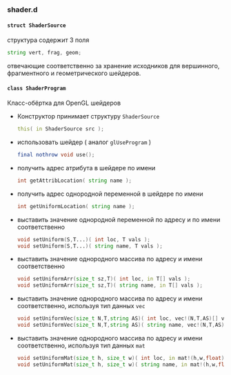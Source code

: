 ### shader.d ###

#### `struct ShaderSource`

структура содержит 3 поля
```d
string vert, frag, geom;
```
отвечающие соответственно за хранение исходников для вершинного, фрагментного и геометрического
шейдеров.

#### `class ShaderProgram`
Класс-обёртка для OpenGL шейдеров

* Конструктор принимает структуру `ShaderSource`

    ```d
    this( in ShaderSource src );
    ```

* использовать шейдер ( аналог `glUseProgram` )

    ```d
    final nothrow void use();
    ```
* получить адрес атрибута в шейдере по имени

    ```d
    int getAttribLocation( string name );
    ```
* получить адрес однородной переменной в шейдере по имени

    ```d
    int getUniformLocation( string name );
    ```

* выставить значение однородной переменной по адресу и по имени соответственно

    ```d
    void setUniform(S,T...)( int loc, T vals );
    void setUniform(S,T...)( string name, T vals ); 
    ```

* выставить значение однородного массива по адресу и имени соответственно

    ```d
    void setUniformArr(size_t sz,T)( int loc, in T[] vals );
    void setUniformArr(size_t sz,T)( string name, in T[] vals );
    ```

* выставить значение однородного массива по адресу и имени соответственно,
    используя тип данных `vec`

    ```d
    void setUniformVec(size_t N,T,string AS)( int loc, vec!(N,T,AS)[] vals... );
    void setUniformVec(size_t N,T,string AS)( string name, vec!(N,T,AS)[] vals... );
    ```
    
* выставить значение однородного массива по адресу и имени соответственно,
    используя тип данных `mat`

    ```d
    void setUniformMat(size_t h, size_t w)( int loc, in mat!(h,w,float)[] mtr... );
    void setUniformMat(size_t h, size_t w)( string name, in mat!(h,w,float)[] mtr... );
    ```

